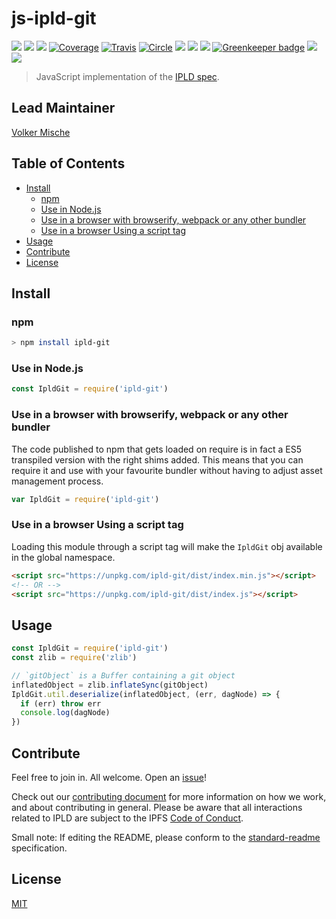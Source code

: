 # js-ipld-git

[![](https://img.shields.io/badge/made%20by-Protocol%20Labs-blue.svg?style=flat-square)](http://ipn.io)
[![](https://img.shields.io/badge/project-IPLD-blue.svg?style=flat-square)](http://github.com/ipld/ipld)
[![](https://img.shields.io/badge/freenode-%23ipfs-blue.svg?style=flat-square)](http://webchat.freenode.net/?channels=%23ipfs)
[![Coverage](https://coveralls.io/repos/github/ipld/js-ipld-git/badge.svg?branch=master)](https://coveralls.io/github/ipld/js-ipld-git?branch=master)
[![Travis](https://travis-ci.org/ipld/js-ipld-git.svg?branch=master)](https://travis-ci.org/ipld/js-ipld-git)
[![Circle](https://circleci.com/gh/ipld/js-ipld-git.svg?style=svg)](https://circleci.com/gh/ipld/js-ipld-git)
[![](https://img.shields.io/badge/standard--readme-OK-green.svg?style=flat-square)](https://github.com/RichardLitt/standard-readme)
[![](https://david-dm.org/ipld/js-ipld-git.svg?style=flat-square)](https://david-dm.org/ipld/js-ipld-git)
[![](https://img.shields.io/badge/code%20style-standard-brightgreen.svg?style=flat-square)](https://github.com/feross/standard) [![Greenkeeper badge](https://badges.greenkeeper.io/ipld/js-ipld-git.svg)](https://greenkeeper.io/)
![](https://img.shields.io/badge/npm-%3E%3D3.0.0-orange.svg?style=flat-square)
![](https://img.shields.io/badge/Node.js-%3E%3D6.0.0-orange.svg?style=flat-square)

> JavaScript implementation of the [IPLD spec](https://github.com/ipfs/specs/tree/master/ipld).

## Lead Maintainer

[Volker Mische](https://github.com/vmx)

## Table of Contents

- [Install](#install)
  - [npm](#npm)
  - [Use in Node.js](#use-in-nodejs)
  - [Use in a browser with browserify, webpack or any other bundler](#use-in-a-browser-with-browserify-webpack-or-any-other-bundler)
  - [Use in a browser Using a script tag](#use-in-a-browser-using-a-script-tag)
- [Usage](#usage)
- [Contribute](#contribute)
- [License](#license)

## Install

### npm

```sh
> npm install ipld-git
```

### Use in Node.js

```JavaScript
const IpldGit = require('ipld-git')
```

### Use in a browser with browserify, webpack or any other bundler

The code published to npm that gets loaded on require is in fact a ES5 transpiled version with the right shims added. This means that you can require it and use with your favourite bundler without having to adjust asset management process.

```JavaScript
var IpldGit = require('ipld-git')
```

### Use in a browser Using a script tag

Loading this module through a script tag will make the `IpldGit` obj available in the global namespace.

```html
<script src="https://unpkg.com/ipld-git/dist/index.min.js"></script>
<!-- OR -->
<script src="https://unpkg.com/ipld-git/dist/index.js"></script>
```

## Usage

```JavaScript
const IpldGit = require('ipld-git')
const zlib = require('zlib')

// `gitObject` is a Buffer containing a git object
inflatedObject = zlib.inflateSync(gitObject)
IpldGit.util.deserialize(inflatedObject, (err, dagNode) => {
  if (err) throw err
  console.log(dagNode)
})

```

## Contribute

Feel free to join in. All welcome. Open an [issue](https://github.com/ipld/js-ipld-git/issues)!

Check out our [contributing document](https://github.com/ipld/ipld/blob/master/contributing.md) for more information on how we work, and about contributing in general. Please be aware that all interactions related to IPLD are subject to the IPFS [Code of Conduct](https://github.com/ipfs/community/blob/master/code-of-conduct.md).

Small note: If editing the README, please conform to the [standard-readme](https://github.com/RichardLitt/standard-readme) specification.

## License

[MIT](LICENSE)
